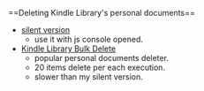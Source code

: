 ==Deleting Kindle Library's personal documents==
* [silent version](https://gist.github.com/take-cheeze/7959641)
  * use it with js console opened.
* [Kindle Library Bulk Delete](http://overanalyze.net/links/2012/06/kindle-library-bulk-delete/)
  * popular personal documents deleter.
  * 20 items delete per each execution.
  * slower than my silent version.